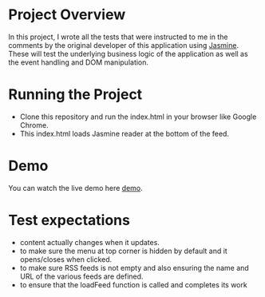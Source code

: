 # Project Overview

In this project, I wrote all the tests that were instructed to me in the comments by the original developer of this application using [Jasmine](http://jasmine.github.io/). These will test the underlying business logic of the application as well as the event handling and DOM manipulation.

# Running the Project

-   Clone this repository and run the index.html in your browser like Google Chrome.
-   This index.html loads Jasmine reader at the bottom of the feed.

# Demo

 You can watch the live demo here [demo](https://kurosakicoder.github.io/FENDfeedreaderKuro/).

# Test expectations

-   content actually changes when it updates.
-   to make sure the menu at top corner is hidden by default and it opens/closes when clicked.
-   to make sure RSS feeds is not empty and also ensuring the name and URL of the various feeds are defined.
-   to ensure that the loadFeed function is called and completes its work
